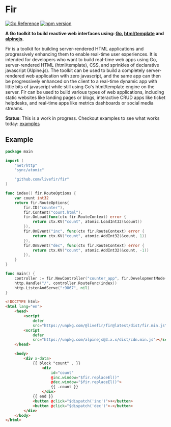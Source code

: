 # Fir

[![Go Reference](https://pkg.go.dev/badge/github.com/livefir/fir.svg)](https://pkg.go.dev/github.com/livefir/fir) 
[![npm version](https://badge.fury.io/js/@livefir%2Ffir.svg)](https://badge.fury.io/js/@livefir%2Ffir)

**A Go toolkit to build reactive web interfaces using: [Go](https://go.dev/), [html/template](https://pkg.go.dev/html/template) and [alpinejs](https://alpinejs.dev/).**


Fir is a toolkit for building server-rendered HTML applications and progressively enhancing them to enable real-time user experiences. It is intended for developers who want to build real-time web apps using Go, server-rendered HTML (html/template), CSS, and sprinkles of declarative javascript (Alpine.js). The toolkit can be used to build a completely server-rendered web application with zero javascript, and the same app can then be progressively enhanced on the client to a real-time dynamic app with little bits of javascript while still using Go's html/template engine on the server. Fir can be used to build various types of web applications, including static websites like landing pages or blogs, interactive CRUD apps like ticket helpdesks, and real-time apps like metrics dashboards or social media streams.


**Status**: This is a work in progress. Checkout examples to see what works today: [examples](./examples/)

## Example

```go
package main

import (
	"net/http"
	"sync/atomic"

	"github.com/livefir/fir"
)

func index() fir.RouteOptions {
	var count int32
	return fir.RouteOptions{
		fir.ID("counter"),
		fir.Content("count.html"),
		fir.OnLoad(func(ctx fir.RouteContext) error {
			return ctx.KV("count", atomic.LoadInt32(&count))
		}),
		fir.OnEvent("inc", func(ctx fir.RouteContext) error {
			return ctx.KV("count", atomic.AddInt32(&count, 1))
		}),
		fir.OnEvent("dec", func(ctx fir.RouteContext) error {
			return ctx.KV("count", atomic.AddInt32(&count, -1))
		}),
	}
}

func main() {
	controller := fir.NewController("counter_app", fir.DevelopmentMode(true))
	http.Handle("/", controller.RouteFunc(index))
	http.ListenAndServe(":9867", nil)
}
```

```html
<!DOCTYPE html>
<html lang="en">
    <head>
        <script
            defer
            src="https://unpkg.com/@livefir/fir@latest/dist/fir.min.js"></script>
        <script
            defer
            src="https://unpkg.com/alpinejs@3.x.x/dist/cdn.min.js"></script>
    </head>

    <body>
        <div x-data>
            {{ block "count" . }}
                <div
                    id="count"
                    @inc.window="$fir.replaceEl()"
                    @dec.window="$fir.replaceEl()">
                    {{ .count }}
                </div>
            {{ end }}
            <button @click="$dispatch('inc')">+</button>
            <button @click="$dispatch('dec')">-</button>
        </div>
    </body>
</html>
```
